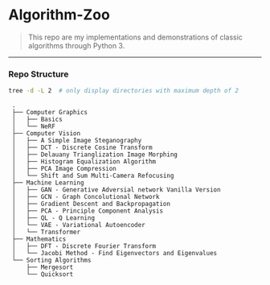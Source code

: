 # Algorithm-Zoo

> This repo are my implementations and demonstrations of classic algorithms through Python 3.

---

### Repo Structure

~~~bash
tree -d -L 2  # only display directories with maximum depth of 2
~~~

~~~
 .
 ├── Computer Graphics
 │   ├── Basics
 │   └── NeRF
 ├── Computer Vision
 │   ├── A Simple Image Steganography
 │   ├── DCT - Discrete Cosine Transform
 │   ├── Delauany Trianglization Image Morphing
 │   ├── Histogram Equalization Algorithm
 │   ├── PCA Image Compression
 │   └── Shift and Sum Multi-Camera Refocusing
 ├── Machine Learning
 │   ├── GAN - Generative Adversial network Vanilla Version
 │   ├── GCN - Graph Concolutional Network
 │   ├── Gradient Descent and Backpropagation
 │   ├── PCA - Principle Component Analysis
 │   ├── QL - Q Learning
 │   └── VAE - Variational Autoencoder
 │   └── Transformer
 ├── Mathematics
 │   ├── DFT - Discrete Fourier Transform
 │   └── Jacobi Method - Find Eigenvectors and Eigenvalues
 └── Sorting Algorithms
     ├── Mergesort
     └── Quicksort
~~~





